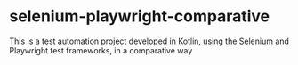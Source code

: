 # selenium-playwright-comparative
This is a test automation project developed in Kotlin, using the Selenium and Playwright test frameworks, in a comparative way
